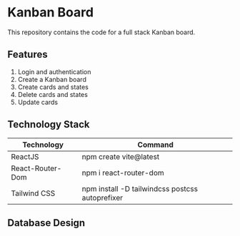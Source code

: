 # Kanban Board

This repository contains the code for a full stack Kanban board.

## Features
1. Login and authentication
2. Create a Kanban board
3. Create cards and states
4. Delete cards and states
5. Update cards

## Technology Stack

| Technology | Command |
| --- | --- |
| ReactJS | npm create vite@latest |
| React-Router-Dom | npm i react-router-dom |
| Tailwind CSS | npm install -D tailwindcss postcss autoprefixer |

## Database Design



